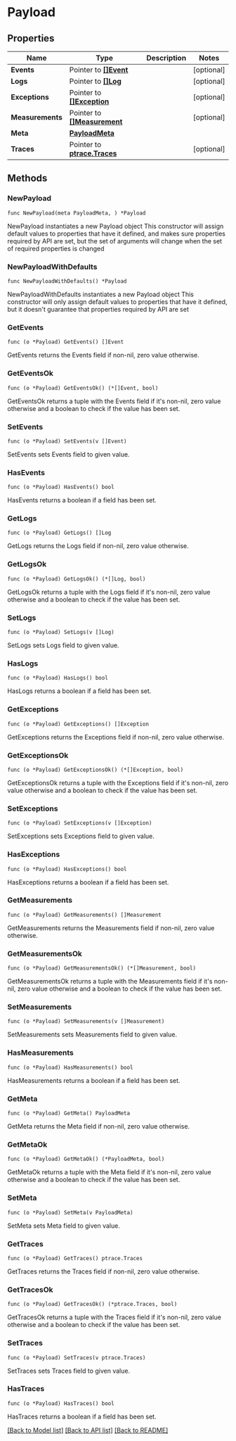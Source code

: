 # Payload

## Properties

Name | Type | Description | Notes
------------ | ------------- | ------------- | -------------
**Events** | Pointer to [**[]Event**](Event.md) |  | [optional] 
**Logs** | Pointer to [**[]Log**](Log.md) |  | [optional] 
**Exceptions** | Pointer to [**[]Exception**](Exception.md) |  | [optional] 
**Measurements** | Pointer to [**[]Measurement**](Measurement.md) |  | [optional] 
**Meta** | [**PayloadMeta**](PayloadMeta.md) |  | 
**Traces** | Pointer to [**ptrace.Traces**](ptrace.Traces.md) |  | [optional] 

## Methods

### NewPayload

`func NewPayload(meta PayloadMeta, ) *Payload`

NewPayload instantiates a new Payload object
This constructor will assign default values to properties that have it defined,
and makes sure properties required by API are set, but the set of arguments
will change when the set of required properties is changed

### NewPayloadWithDefaults

`func NewPayloadWithDefaults() *Payload`

NewPayloadWithDefaults instantiates a new Payload object
This constructor will only assign default values to properties that have it defined,
but it doesn't guarantee that properties required by API are set

### GetEvents

`func (o *Payload) GetEvents() []Event`

GetEvents returns the Events field if non-nil, zero value otherwise.

### GetEventsOk

`func (o *Payload) GetEventsOk() (*[]Event, bool)`

GetEventsOk returns a tuple with the Events field if it's non-nil, zero value otherwise
and a boolean to check if the value has been set.

### SetEvents

`func (o *Payload) SetEvents(v []Event)`

SetEvents sets Events field to given value.

### HasEvents

`func (o *Payload) HasEvents() bool`

HasEvents returns a boolean if a field has been set.

### GetLogs

`func (o *Payload) GetLogs() []Log`

GetLogs returns the Logs field if non-nil, zero value otherwise.

### GetLogsOk

`func (o *Payload) GetLogsOk() (*[]Log, bool)`

GetLogsOk returns a tuple with the Logs field if it's non-nil, zero value otherwise
and a boolean to check if the value has been set.

### SetLogs

`func (o *Payload) SetLogs(v []Log)`

SetLogs sets Logs field to given value.

### HasLogs

`func (o *Payload) HasLogs() bool`

HasLogs returns a boolean if a field has been set.

### GetExceptions

`func (o *Payload) GetExceptions() []Exception`

GetExceptions returns the Exceptions field if non-nil, zero value otherwise.

### GetExceptionsOk

`func (o *Payload) GetExceptionsOk() (*[]Exception, bool)`

GetExceptionsOk returns a tuple with the Exceptions field if it's non-nil, zero value otherwise
and a boolean to check if the value has been set.

### SetExceptions

`func (o *Payload) SetExceptions(v []Exception)`

SetExceptions sets Exceptions field to given value.

### HasExceptions

`func (o *Payload) HasExceptions() bool`

HasExceptions returns a boolean if a field has been set.

### GetMeasurements

`func (o *Payload) GetMeasurements() []Measurement`

GetMeasurements returns the Measurements field if non-nil, zero value otherwise.

### GetMeasurementsOk

`func (o *Payload) GetMeasurementsOk() (*[]Measurement, bool)`

GetMeasurementsOk returns a tuple with the Measurements field if it's non-nil, zero value otherwise
and a boolean to check if the value has been set.

### SetMeasurements

`func (o *Payload) SetMeasurements(v []Measurement)`

SetMeasurements sets Measurements field to given value.

### HasMeasurements

`func (o *Payload) HasMeasurements() bool`

HasMeasurements returns a boolean if a field has been set.

### GetMeta

`func (o *Payload) GetMeta() PayloadMeta`

GetMeta returns the Meta field if non-nil, zero value otherwise.

### GetMetaOk

`func (o *Payload) GetMetaOk() (*PayloadMeta, bool)`

GetMetaOk returns a tuple with the Meta field if it's non-nil, zero value otherwise
and a boolean to check if the value has been set.

### SetMeta

`func (o *Payload) SetMeta(v PayloadMeta)`

SetMeta sets Meta field to given value.


### GetTraces

`func (o *Payload) GetTraces() ptrace.Traces`

GetTraces returns the Traces field if non-nil, zero value otherwise.

### GetTracesOk

`func (o *Payload) GetTracesOk() (*ptrace.Traces, bool)`

GetTracesOk returns a tuple with the Traces field if it's non-nil, zero value otherwise
and a boolean to check if the value has been set.

### SetTraces

`func (o *Payload) SetTraces(v ptrace.Traces)`

SetTraces sets Traces field to given value.

### HasTraces

`func (o *Payload) HasTraces() bool`

HasTraces returns a boolean if a field has been set.


[[Back to Model list]](../README.md#documentation-for-models) [[Back to API list]](../README.md#documentation-for-api-endpoints) [[Back to README]](../README.md)


